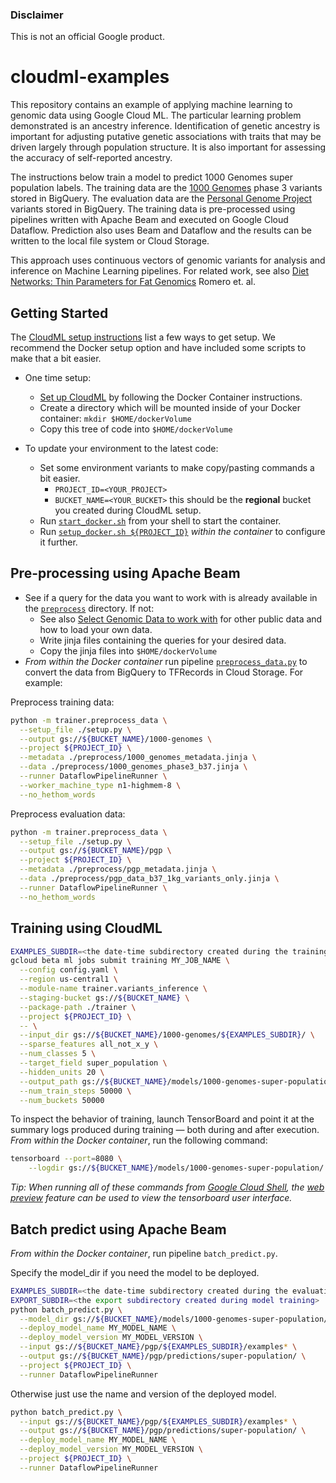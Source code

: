 ### Disclaimer

This is not an official Google product.

cloudml-examples
================

This repository contains an example of applying machine learning to genomic data using Google Cloud ML. The particular learning problem demonstrated is an ancestry inference. Identification of genetic ancestry is important for adjusting putative genetic associations with traits that may be driven largely through population structure. It is also important for assessing the accuracy of self-reported ancestry.

The instructions below train a model to predict 1000 Genomes super population labels.  The training data are the [1000 Genomes](http://googlegenomics.readthedocs.io/en/latest/use_cases/discover_public_data/1000_genomes.html) phase 3 variants stored in BigQuery. The evaluation data are the [Personal Genome Project](http://googlegenomics.readthedocs.io/en/latest/use_cases/discover_public_data/pgp_public_data.html) variants stored in BigQuery.  The training data is pre-processed using pipelines written with Apache Beam and executed on Google Cloud Dataflow. Prediction also uses Beam and Dataflow and the results can be written to the local file system or Cloud Storage.

This approach uses continuous vectors of genomic variants for analysis and inference on Machine Learning pipelines. For related work, see also [Diet Networks: Thin Parameters for Fat Genomics](https://openreview.net/pdf?id=Sk-oDY9ge) Romero et. al.

## Getting Started

The [CloudML setup instructions](https://cloud.google.com/ml/docs/how-tos/getting-set-up) list a few ways to get setup. We recommend the Docker setup option and have included some scripts to make that a bit easier.

*   One time setup:
    *   [Set up CloudML](https://cloud.google.com/ml/docs/how-tos/getting-set-up) by following the Docker Container instructions.
    *   Create a directory which will be mounted inside of your Docker container: `mkdir $HOME/dockerVolume`
    *   Copy this tree of code into `$HOME/dockerVolume`

*   To update your environment to the latest code:
    *   Set some environment variants to make copy/pasting commands a bit easier.
        * `PROJECT_ID=<YOUR_PROJECT>`
        * `BUCKET_NAME=<YOUR_BUCKET>` this should be the **regional** bucket you created during CloudML setup.
    *   Run [`start_docker.sh`](./docker/start_docker.sh) from your shell to start the container.
    *   Run [`setup_docker.sh ${PROJECT_ID}`](./docker/setup_docker.sh) *within the container* to configure it further.

## Pre-processing using Apache Beam

*   See if a query for the data you want to work with is already available in the [`preprocess`](./preprocess) directory.  If not:
    *   See also [Select Genomic Data to work with](http://googlegenomics.readthedocs.io/en/latest/sections/select_genomic_data.html) for other public data and how to load your own data.
    *   Write jinja files containing the queries for your desired data.
    *   Copy the jinja files into `$HOME/dockerVolume`
*   *From within the Docker container* run pipeline
   [`preprocess_data.py`](./trainer/preprocess_data.py) to convert the data from BigQuery
    to TFRecords in Cloud Storage. For example:

Preprocess training data:

```bash
python -m trainer.preprocess_data \
  --setup_file ./setup.py \
  --output gs://${BUCKET_NAME}/1000-genomes \
  --project ${PROJECT_ID} \
  --metadata ./preprocess/1000_genomes_metadata.jinja \
  --data ./preprocess/1000_genomes_phase3_b37.jinja \
  --runner DataflowPipelineRunner \
  --worker_machine_type n1-highmem-8 \
  --no_hethom_words
```

Preprocess evaluation data:

```bash
python -m trainer.preprocess_data \
  --setup_file ./setup.py \
  --output gs://${BUCKET_NAME}/pgp \
  --project ${PROJECT_ID} \
  --metadata ./preprocess/pgp_metadata.jinja \
  --data ./preprocess/pgp_data_b37_1kg_variants_only.jinja \
  --runner DataflowPipelineRunner \
  --no_hethom_words
```

## Training using CloudML

```bash
EXAMPLES_SUBDIR=<the date-time subdirectory created during the training data preprocess step>
gcloud beta ml jobs submit training MY_JOB_NAME \
  --config config.yaml \
  --region us-central1 \
  --module-name trainer.variants_inference \
  --staging-bucket gs://${BUCKET_NAME} \
  --package-path ./trainer \
  --project ${PROJECT_ID} \
  -- \
  --input_dir gs://${BUCKET_NAME}/1000-genomes/${EXAMPLES_SUBDIR}/ \
  --sparse_features all_not_x_y \
  --num_classes 5 \
  --target_field super_population \
  --hidden_units 20 \
  --output_path gs://${BUCKET_NAME}/models/1000-genomes-super-population/ \
  --num_train_steps 50000 \
  --num_buckets 50000
```

To inspect the behavior of training, launch TensorBoard and point it at the summary logs produced during training — both during and after execution.  *From within the Docker container*, run the following command:

```bash
tensorboard --port=8080 \
    --logdir gs://${BUCKET_NAME}/models/1000-genomes-super-population/
```

*Tip: When running all of these commands from [Google Cloud Shell](https://cloud.google.com/shell/docs/), the [web preview](https://cloud.google.com/shell/docs/using-web-preview) feature can be used to view the tensorboard user interface.*

## Batch predict using Apache Beam

*From within the Docker container*, run pipeline `batch_predict.py`.

Specify the model_dir if you need the model to be deployed.

```bash
EXAMPLES_SUBDIR=<the date-time subdirectory created during the evaluation data preprocess step>
EXPORT_SUBDIR=<the export subdirectory created during model training>
python batch_predict.py \
  --model_dir gs://${BUCKET_NAME}/models/1000-genomes-super-population/export/${EXPORT_SUBDIR}/ \
  --deploy_model_name MY_MODEL_NAME \
  --deploy_model_version MY_MODEL_VERSION \
  --input gs://${BUCKET_NAME}/pgp/${EXAMPLES_SUBDIR}/examples* \
  --output gs://${BUCKET_NAME}/pgp/predictions/super-population/ \
  --project ${PROJECT_ID} \
  --runner DataflowPipelineRunner
```

Otherwise just use the name and version of the deployed model.

```bash
python batch_predict.py \
  --input gs://${BUCKET_NAME}/pgp/${EXAMPLES_SUBDIR}/examples* \
  --output gs://${BUCKET_NAME}/pgp/predictions/super-population/ \
  --deploy_model_name MY_MODEL_NAME \
  --deploy_model_version MY_MODEL_VERSION \
  --project ${PROJECT_ID} \
  --runner DataflowPipelineRunner
```
